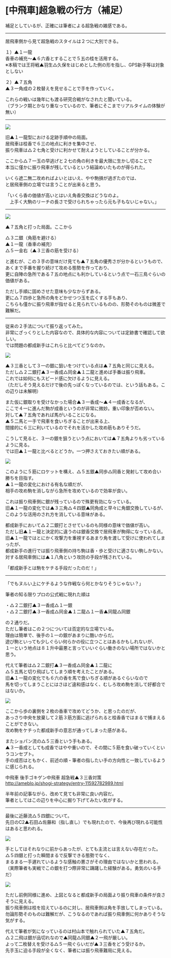 # [中飛車]超急戦の行方（補足）  

補足としているが、正確には筆者による超急戦の雑感である。  

-----  

居飛車側から見て超急戦のスタイルは２つに大別できる。  

１）▲１一龍  
香車の補充～▲６六香とすることで５五の桂を活用する。  
※本稿では王将戦▲羽生△久保をはじめとした例の形を指し、GPS新手等は対象としない  

２）▲７五角  
▲３一角成の２枚替えを見せることで手を作っていく。  

これらの戦いは幾年にも渡る研究合戦がなされたと聞いている。  
（ブランク期とかなり重なっているので、筆者にそこまでリアルタイムの体験が無い）  

-----  

![](images/20140205003023.png)  

旧▲１一龍型における定跡手順中の局面。  
居飛車は桂香で６三の地点に利きを集中させ、  
振り飛車は△２七角と受けに利かせて耐えようとしていることが分かる。  

ここから△７一玉の早逃げと２七の角の利きを最大限に生かし切ることで  
本当に僅かに振り飛車が残しているという結論めいたものが得られた。  

いくら遮二無二攻めればよいとはいえ、やや駒損が過ぎたのでは、  
と居飛車側の立場では言うことが出来ると思う。  

「いくら香の価値が高いとはいえ角香交換はどうなのよ。  
　上手く大駒のリーチの長さで受けられちゃったら元も子もないじゃない。」  

-----  

![](images/20140205003024.png)  

▲７五角と打った局面。ここから  

△３二銀（角筋を避ける）  
▲１一龍（香車の補充）  
△５一金右（▲３三香の筋を受ける）  

と進むが、この３手の意味だけ見ても▲７五角の優秀さが分かるというもので、  
あくまで手番を握り続けて攻める態勢を作っており、  
更に自陣の急所である７五の地点にも利かしているという点で一石三鳥ぐらいの価値がある。  

ただし手順に固めさせた意味も少なからずある。  
更に△７四歩と急所の角をどかせつつ玉を広くする手もあり、  
こちらも僅かに振り飛車が指せると見られているものの、形勢そのものは微差で難解だ。  

-----  

従来の２手法について振り返ってみた。  
非常にざっくりとした内容なので、具体的な内容については定跡書で確認して欲しい。  
では問題の都成新手はこれらと比べてどうなのか。  

![](images/20140205003025.png)  

▲３三香として３一の銀に狙いをつけている点は▲７五角と同じに見える。  
ただし△２二銀打▲３一香成△同金▲１二龍と進めば手番は振り飛車。  
これでは如何にもスピード感に欠けるように見える。  
（ただしそう見えるだけで後の先っぽくなっているのでは、という話もある。この辺りは未解明）  

また仮に銀取りを受けなかった場合▲３一香成～▲４一成香となるが、  
ここで４一に進んだ駒が成香というのが非常に微妙。重い印象が否めない。  
対して▲７五角であれば馬がいることになる。  
▲５二馬と一手で飛車を食いちぎることが出来る上、  
間接的に６三に利いているのでそれを活かした攻め筋もありそうだ。  

こうして見ると、３一の銀を狙うという点においては▲７五角よりも劣っているように見る。  
では旧▲１一龍と比べるとどうか。一つ押さえておきたい順がある。  

![](images/20140205003026.png)  

このように５筋にロケットを構え、△５五銀▲同歩△同香と発射して攻め合い勝ちを目指す。  
▲１一龍の変化における有名な順だが、  
相手の攻め駒を消しながら急所を攻めているので効率が良い。  

これは振り飛車側に銀が残っているので殊更有効になっている。  
旧▲１一龍の変化では▲３三角△４四銀▲同角成と早々に角銀交換しているが、  
このような活用のされ方を消している意味がある。  

都成新手において△２二銀打とさせているのも同様の意味で価値が高い。  
ただし旧▲１一龍と決定的に違うのは銀香交換で居飛車が駒得になっている点。  
旧▲１一龍ではとにかく攻撃力を重視するあまり角を渡して受けに使われてしまったが、  
都成新手の進行では振り飛車側の持ち駒は香・歩と受けに適さない駒しかない。  
対する居飛車側には▲１八角という攻防の手段が残されている。  

「都成新手とは駒をケチる手段だったのだ！」  

-----  

「でもヌルい上にケチるような作戦なら何とかなりそうじゃない？」  

筆者の知る限りプロの公式戦に現れた順は  

・△２二銀打▲３一香成△１一銀  
・△２二銀打▲３一香成△同金▲１二龍△１一香▲同龍△同銀  

の２通りだ。  
ただし筆者はこの２つについては否定的な立場でいる。  
理由は簡単で、後手の１一の銀があまりに酷いからだ。  
遊び駒といっても少しぐらい何らかの役に立つことはあるかもしれないが、  
１一という地点は８１升中最悪と言っていいぐらい働きのない場所ではないかと思う。  


代えて筆者は△２二銀打▲３一香成△同金▲１二龍に  
△５五馬と切り飛ばしてしまう順を考えたことがある。  
旧▲１一龍の変化でも６六の香を馬で食いちぎる順があるぐらいなので  
馬を切ってしまうことにはさほど違和感はなく、むしろ攻め駒を消して好都合ではないか。  

![](images/20140205003027.png)  

ここから歩の裏側を２枚の香車で攻めてどうか、と思ったのだが、  
あっさり中央を放棄して２筋３筋方面に逃げられると桂香香ではまるで捕まえることができない。  
攻め駒をケチった都成新手の意志が通ってしまった感がある。  


またショパン流の△５三香という手もある。  
▲３一香成としても成香ではやや重いので、その間に５筋を食い破っていくというコンセプト。  
手の成否はともかく、前述の順・筆者の指したい手の方向性と一致しているように感じられる。  

中飛車 後手ゴキゲン中飛車 超急戦▲３三香対策  
http://ameblo.jp/shogi-strategy/entry-11592782989.html  

半年前の記事ながら、改めて見ても非常に良い内容だ。  
筆者としてはこの辺りを中心に掘り下げてみたい気がする。  

-----  

最後に近藤流△５四銀について。  
先日のC2▲石田△佐藤和（指し直し）でも現れたので、今後再び現れる可能性はあると思われる。  

![](images/20140205003028.png)  

手としてはそれなりに前からあったが、とても主流とは言えない存在だった。  
△５四銀と打った瞬間まるで反撃できる態勢でなく、  
まるまる一手遅れているような感触の悪さがその理由ではないかと思われる。  
（実際筆者も実戦でこの銀を打つ際非常に躊躇した経験がある。勇気のいる手だ）  

![](images/20140205003029.png)  

ただし前例同様に進め、上図となると都成新手の局面より振り飛車の条件が良さそうに見える。  
振り飛車側は桂を拾えているのに対し、居飛車側は角を手放してしまっている。  
勿論形勢そのものは難解だが、こうなるのであれば振り飛車側に何かありそうな気がする。  

代えて筆者が気になっているのは村山本で触れられていた▲７五角だ。  
△２二飛は銀が品切れなので▲同龍△同銀▲２一飛が厳しい。  
よって二枚替えを受ける△５一飛ぐらいだが▲３三香をどう受けるか。  
先手玉に迫る手段が全くなく、筆者には振り飛車難局に見える。  
